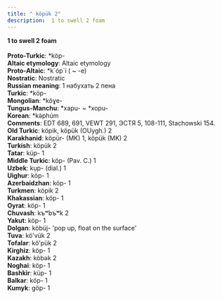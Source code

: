 ```yaml
---
title: " köpük 2"
description:  1 to swell 2 foam
---
```

<p data-pagefind-weight="0.5">
<strong> 1 to swell 2 foam</strong><br><br>
<strong>Proto-Turkic</strong>:  *köp-<br>
<strong>Altaic etymology</strong>:  Altaic etymology<br>
<strong> Proto-Altaic</strong>:  *k`óp`i ( ~ -e)<br>
<strong>Nostratic</strong>:  Nostratic<br>
<strong>Russian meaning</strong>:  1 набухать 2 пена<br>
<strong>Turkic</strong>:  *köp-<br>
<strong>Mongolian</strong>:  *köɣe-<br>
<strong>Tungus-Manchu</strong>:  *xapu- ~ *xopu-<br>
<strong>Korean</strong>:  *kǝ̀phúm<br>
<strong>Comments</strong>:  EDT 689, 691, VEWT 291, ЭСТЯ 5, 108-111, Stachowski 154.<br>
<strong>Old Turkic</strong>:  köpik, köpük (OUygh.) 2<br>
<strong>Karakhanid</strong>:  köpür- (MK) 1, köpük (MK) 2<br>
<strong>Turkish</strong>:  köpük 2<br>
<strong>Tatar</strong>:  küp- 1<br>
<strong>Middle Turkic</strong>:  köp- (Pav. C.) 1<br>
<strong>Uzbek</strong>:  kụp- (dial.) 1<br>
<strong>Uighur</strong>:  köp- 1<br>
<strong>Azerbaidzhan</strong>:  köp- 1<br>
<strong>Turkmen</strong>:  köpik 2<br>
<strong>Khakassian</strong>:  köp- 1<br>
<strong>Oyrat</strong>:  köp- 1<br>
<strong>Chuvash</strong>:  kъʷbъʷk 2<br>
<strong>Yakut</strong>:  köp- 1<br>
<strong>Dolgan</strong>:  köbüj- 'pop up, float on the surface'<br>
<strong>Tuva</strong>:  kö'vük 2<br>
<strong>Tofalar</strong>:  kö'pük 2<br>
<strong>Kirghiz</strong>:  köp- 1<br>
<strong>Kazakh</strong>:  köbǝk 2<br>
<strong>Noghai</strong>:  köp- 1<br>
<strong>Bashkir</strong>:  küp- 1<br>
<strong>Balkar</strong>:  köp- 1<br>
<strong>Kumyk</strong>:  göp- 1<br>

</p>
